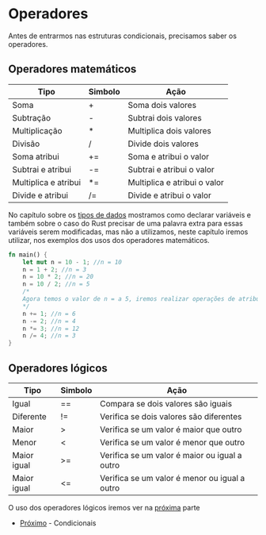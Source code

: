 # Operadores

Antes de entrarmos nas estruturas condicionais, precisamos saber os operadores.

## Operadores matemáticos

| Tipo                 | Simbolo | Ação                         |
| ---                  | ---     | ---                          |
| Soma                 | +       | Soma dois valores            |
| Subtração            | -       | Subtrai dois valores        |
| Multiplicação        | *       | Multiplica dois valores      |
| Divisão              | /       | Divide dois valores          |
| Soma atribui         | +=      | Soma e atribui o valor       |
| Subtrai e atribui    | -=      | Subtrai e atribui o valor    |
| Multiplica e atribui | *=      | Multiplica e atribui o valor |
| Divide e atribui     | /=      | Divide e atribui o valor     |

No capítulo sobre os [tipos de dados](./04-data-types.md) mostramos como declarar variáveis e também sobre o caso do Rust precisar de uma palavra extra para essas variáveis serem modificadas, mas não a utilizamos, neste capítulo iremos utilizar, nos exemplos dos usos dos operadores matemáticos.

```rust
fn main() {
    let mut n = 10 - 1; //n = 10
    n = 1 + 2; //n = 3
    n = 10 * 2; //n = 20
    n = 10 / 2; //n = 5
    /*
    Agora temos o valor de n = a 5, iremos realizar operações de atribuições com base neste valor.
    */
    n += 1; //n = 6
    n -= 2; //n = 4
    n *= 3; //n = 12
    n /= 4; //n = 3
}
```

## Operadores lógicos
| Tipo        | Simbolo | Ação                                          |
| ---         | ---     | ---                                           |
| Igual       | ==      | Compara se dois valores são iguais            |
| Diferente   | !=      | Verifica se dois valores são diferentes       |
| Maior       | >       | Verifica se um valor é maior que outro        |
| Menor       | <       | Verifica se um valor é menor que outro        |
| Maior igual | >=      | Verifica se um valor é maior ou igual a outro |
| Maior igual | <=      | Verifica se um valor é menor ou igual a outro |

O uso dos operadores lógicos iremos ver na [próxima](./06-conditions.md) parte

- [Próximo](./06-conditions.md) - Condicionais 



